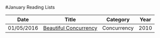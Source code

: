 #January Reading Lists

| Date       | Title         | Category  | Year  |
| ---------- |---------------| ----------|-------|
| 01/05/2016 | [Beautiful Concurrency](http://research.microsoft.com/pubs/74063/beautiful.pdf) | Concurrency | 2010
